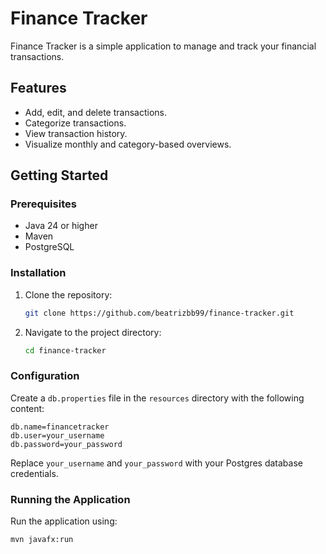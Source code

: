 # Finance Tracker

Finance Tracker is a simple application to manage and track your financial transactions.

## Features
- Add, edit, and delete transactions.
- Categorize transactions.
- View transaction history.
- Visualize monthly and category-based overviews.

## Getting Started

### Prerequisites
- Java 24 or higher
- Maven
- PostgreSQL

### Installation
1. Clone the repository:
    ```bash
    git clone https://github.com/beatrizbb99/finance-tracker.git
    ```
2. Navigate to the project directory:
    ```bash
    cd finance-tracker
    ```

### Configuration
Create a `db.properties` file in the `resources` directory with the following content:
```properties
db.name=financetracker
db.user=your_username
db.password=your_password
```

Replace `your_username` and `your_password` with your Postgres database credentials.

### Running the Application
Run the application using:
```bash
mvn javafx:run
```